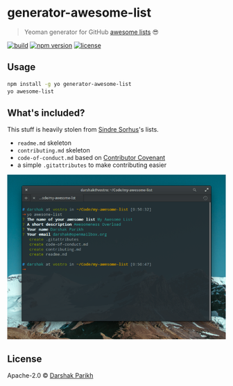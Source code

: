 # generator-awesome-list

> Yeoman generator for GitHub [awesome lists](https://github.com/sindresorhus/awesome) :sunglasses:

[![build]( 	https://img.shields.io/travis/dar5hak/generator-awesome-list.svg?style=flat-square)](https://travis-ci.org/dar5hak/generator-awesome-list)
[![npm version](https://img.shields.io/npm/v/generator-awesome-list.svg?style=flat-square)](https://www.npmjs.com/package/generator-awesome-list)
[![license](https://img.shields.io/npm/l/generator-awesome-list.svg?style=flat-square)](https://www.apache.org/licenses/LICENSE-2.0)

## Usage

```sh
npm install -g yo generator-awesome-list
yo awesome-list
```

## What's included?

This stuff is heavily stolen from [Sindre Sorhus](https://github.com/sindresorhus)'s lists.

- `readme.md` skeleton
- `contributing.md` skeleton
- `code-of-conduct.md` based on [Contributor Covenant](http://contributor-covenant.org)
- a simple `.gitattributes` to make contributing easier

![Screenshot of generator running](screenshot.png)

## License

Apache-2.0 © [Darshak Parikh](https://github.com/dar5hak)
